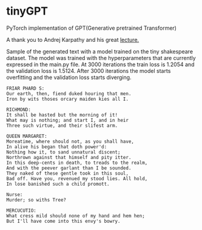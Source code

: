 # tinyGPT
PyTorch implementation of GPT(Generative pretrained Transformer)


A thank you to Andrej Karpathy and his great <a href="https://youtu.be/kCc8FmEb1nY">lecture.</a>

Sample of the generated text with a model trained on the tiny shakespeare dataset. The model was trained with the hyperparameters that are currently expressed in the main.py file.
At 3000 iterations the train loss is 1.2054 and the validation loss is 1.5124. After 3000 iterations the model starts overfitting and the validation loss starts diverging.

```
FRIAR PHARD S:
Our earth, then, fiend duked houring that men.
Iron by wits thoses orcary maiden kies all I.

RICHMOND:
It shall be hasted but the morning of it!
What may is nothing; and start I, and in heir
Three such virtue, and their slifest arm.

QUEEN MARGARET:
Moreatime, where should not, as you shall have,
In alive his began that doth power'd:
Nothing how it, to sand unnatural discent;
Northrown against that himself and pity itter.
In this deep-cents in death, to treads to the realm,
And with the peever garlant than I be sounded.
They naked of these gentle took in this soul,
Bad off. Have you, revenued my stood lies. All hold,
In lose banished such a child promott.

Nurse:
Murder; so withs Tree?

MERCUCUTIO:
What cress mild should none of my hand and hem hen;
But I'll have come into this envy's bowry.
```